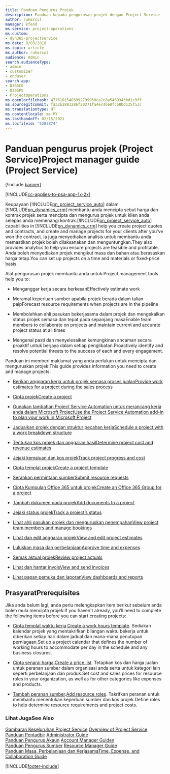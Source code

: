 ```yaml
---
title: Panduan Pengurus Projek
description: Panduan kepada pengurusan projek dengan Project Service
author: ruhercul
manager: kfend
ms.service: project-operations
ms.custom:
- dyn365-projectservice
ms.date: 8/03/2018
ms.topic: article
ms.author: ruhercul
audience: Admin
search.audienceType:
- admin
- customizer
- enduser
search.app:
- D365CE
- D365PS
- ProjectOperations
ms.openlocfilehash: 47761815403992799950ca2c8a5469343bd1c9ff
ms.sourcegitcommit: fa32b1893286f20271fa4ec4be8fc68bd135f53c
ms.translationtype: HT
ms.contentlocale: ms-MY
ms.lasthandoff: 02/15/2021
ms.locfileid: "5283874"
---
```

# <a name="project-manager-guide-project-service"></a><span data-ttu-id="1c378-103">Panduan pengurus projek (Project Service)</span><span class="sxs-lookup"><span data-stu-id="1c378-103">Project manager guide (Project Service)</span></span>

[!include [banner](../includes/psa-now-project-operations.md)]

[!INCLUDE[cc-applies-to-psa-app-1x-2x](../includes/cc-applies-to-psa-app-1x-2x.md)]

<span data-ttu-id="1c378-104">Keupayaan [!INCLUDE[pn_project_service_auto](../includes/pn-project-service-auto.md)] dalam [!INCLUDE[pn_dynamics_crm](../includes/pn-dynamics-crm.md)] membantu anda mencipta sebut harga dan kontrak projek serta mencipta dan mengurus projek untuk klien anda selepas anda memenangi kontrak.</span><span class="sxs-lookup"><span data-stu-id="1c378-104">[!INCLUDE[pn_project_service_auto](../includes/pn-project-service-auto.md)] capabilities in [!INCLUDE[pn_dynamics_crm](../includes/pn-dynamics-crm.md)] help you create project quotes and contracts, and create and manage projects for your clients after you’ve won the contract.</span></span> <span data-ttu-id="1c378-105">Ia juga menyediakan analisis untuk membantu anda memastikan projek boleh dilaksanakan dan menguntungkan.</span><span class="sxs-lookup"><span data-stu-id="1c378-105">They also provides analytics to help you ensure projects are feasible and profitable.</span></span> <span data-ttu-id="1c378-106">Anda boleh menyediakan projek mengikut masa dan bahan atau berasaskan harga tetap.</span><span class="sxs-lookup"><span data-stu-id="1c378-106">You can set up projects on a time and materials or fixed-price basis.</span></span>  
  
 <span data-ttu-id="1c378-107">Alat pengurusan projek membantu anda untuk:</span><span class="sxs-lookup"><span data-stu-id="1c378-107">Project management tools help you to:</span></span>  
  
-   <span data-ttu-id="1c378-108">Menganggar kerja secara berkesan</span><span class="sxs-lookup"><span data-stu-id="1c378-108">Effectively estimate work</span></span>  
  
-   <span data-ttu-id="1c378-109">Meramal keperluan sumber apabila projek berada dalam talian paip</span><span class="sxs-lookup"><span data-stu-id="1c378-109">Forecast resource requirements when projects are in the pipeline</span></span>  
  
-   <span data-ttu-id="1c378-110">Membolehkan ahli pasukan bekerjasama dalam projek dan mengekalkan status projek semasa dan tepat pada sepanjang masa</span><span class="sxs-lookup"><span data-stu-id="1c378-110">Enable team members to collaborate on projects and maintain current and accurate project status at all times</span></span>  
  
-   <span data-ttu-id="1c378-111">Mengenal pasti dan menyelesaikan kemungkinan ancaman secara proaktif untuk berjaya dalam setiap penglibatan.</span><span class="sxs-lookup"><span data-stu-id="1c378-111">Proactively identify and resolve potential threats to the success of each and every engagement.</span></span>  
  
<span data-ttu-id="1c378-112">Panduan ini memberi maklumat yang anda perlukan untuk mencipta dan menguruskan projek:</span><span class="sxs-lookup"><span data-stu-id="1c378-112">This guide provides information you need to create and manage projects:</span></span>  
  
-   [<span data-ttu-id="1c378-113">Berikan anggaran kerja untuk projek semasa proses jualan</span><span class="sxs-lookup"><span data-stu-id="1c378-113">Provide work estimates for a project during the sales process</span></span>](../psa/provide-estimates-project-during-sales-process.md)  
  
-   [<span data-ttu-id="1c378-114">Cipta projek</span><span class="sxs-lookup"><span data-stu-id="1c378-114">Create a project</span></span>](../psa/create-project.md)  
  
-   [<span data-ttu-id="1c378-115">Gunakan tambahan Project Service Automation untuk merancang kerja anda dalam Microsoft Project</span><span class="sxs-lookup"><span data-stu-id="1c378-115">Use the Project Service Automation add-in to plan your work in Microsoft Project</span></span>](../psa/add-plan-work-microsoft-project.md)  
  
-   [<span data-ttu-id="1c378-116">Jadualkan projek dengan struktur pecahan kerja</span><span class="sxs-lookup"><span data-stu-id="1c378-116">Schedule a project with a work breakdown structure</span></span>](../psa/schedule-project-work-breakdown-structure.md)  
  
-   [<span data-ttu-id="1c378-117">Tentukan kos projek dan anggaran hasil</span><span class="sxs-lookup"><span data-stu-id="1c378-117">Determine project cost and revenue estimates</span></span>](../psa/determine-project-cost-revenue-estimates.md)  
  
-   [<span data-ttu-id="1c378-118">Jejaki kemajuan dan kos projek</span><span class="sxs-lookup"><span data-stu-id="1c378-118">Track project progress and cost</span></span>](../psa/track-project-progress-cost.md)  
  
-   [<span data-ttu-id="1c378-119">Cipta templat projek</span><span class="sxs-lookup"><span data-stu-id="1c378-119">Create a project template</span></span>](../psa/create-project-template.md)  
  
-   [<span data-ttu-id="1c378-120">Serahkan permintaan sumber</span><span class="sxs-lookup"><span data-stu-id="1c378-120">Submit resource requests</span></span>](../psa/submit-resource-requests.md)  
  
-   [<span data-ttu-id="1c378-121">Cipta Kumpulan Office 365 untuk projek</span><span class="sxs-lookup"><span data-stu-id="1c378-121">Create an Office 365 Group for a project</span></span>](../psa/create-office-365-group-project.md)  
  
-   [<span data-ttu-id="1c378-122">Tambah dokumen pada projek</span><span class="sxs-lookup"><span data-stu-id="1c378-122">Add documents to a project</span></span>](../psa/add-documents-project.md)  
  
-   [<span data-ttu-id="1c378-123">Jejaki status projek</span><span class="sxs-lookup"><span data-stu-id="1c378-123">Track a project’s status</span></span>](../psa/track-project-status.md)  
  
-   [<span data-ttu-id="1c378-124">Lihat ahli pasukan projek dan menguruskan penempahan</span><span class="sxs-lookup"><span data-stu-id="1c378-124">View project team members and manage bookings</span></span>](../psa/view-project-team-members-manage-bookings.md)  
  
-   [<span data-ttu-id="1c378-125">Lihat dan edit anggaran projek</span><span class="sxs-lookup"><span data-stu-id="1c378-125">View and edit project estimates</span></span>](../psa/view-edit-project-estimates.md)  
  
-   [<span data-ttu-id="1c378-126">Luluskan masa dan perbelanjaan</span><span class="sxs-lookup"><span data-stu-id="1c378-126">Approve time and expenses</span></span>](../psa/approve-time-expenses.md)  
  
-   [<span data-ttu-id="1c378-127">Semak aktual projek</span><span class="sxs-lookup"><span data-stu-id="1c378-127">Review project actuals</span></span>](../psa/review-project-actuals.md)  
  
-   [<span data-ttu-id="1c378-128">Lihat dan hantar invois</span><span class="sxs-lookup"><span data-stu-id="1c378-128">View and send invoices</span></span>](../psa/view-send-invoices.md)  
  
-   [<span data-ttu-id="1c378-129">Lihat papan pemuka dan laporan</span><span class="sxs-lookup"><span data-stu-id="1c378-129">View dashboards and reports</span></span>](../psa/view-dashboards-reports.md)  
  
## <a name="prerequisites"></a><span data-ttu-id="1c378-130">Prasyarat</span><span class="sxs-lookup"><span data-stu-id="1c378-130">Prerequisites</span></span>  
 <span data-ttu-id="1c378-131">Jika anda belum lagi, anda perlu melengkapkan item berikut sebelum anda boleh mula mencipta projek:</span><span class="sxs-lookup"><span data-stu-id="1c378-131">If you haven't already, you’ll need to complete the following items before you can start creating projects:</span></span>  
  
-   <span data-ttu-id="1c378-132">[Cipta templat waktu kerja](../psa/create-work-hours-template.md).</span><span class="sxs-lookup"><span data-stu-id="1c378-132">[Create a work hours template](../psa/create-work-hours-template.md).</span></span> <span data-ttu-id="1c378-133">Sediakan kalendar projek yang mentakrifkan bilangan waktu bekerja untuk diberikan setiap hari dalam jadual dan mana-mana penutupan perniagaan.</span><span class="sxs-lookup"><span data-stu-id="1c378-133">Set up a project calendar that defines the number of working hours to accommodate per day in the schedule and any business closures.</span></span>  
  
-   <span data-ttu-id="1c378-134">[Cipta senarai harga](../psa/create-price-list.md).</span><span class="sxs-lookup"><span data-stu-id="1c378-134">[Create a price list](../psa/create-price-list.md).</span></span> <span data-ttu-id="1c378-135">Tetapkan kos dan harga jualan untuk peranan sumber dalam organisasi anda serta untuk kategori lain seperti perbelanjaan dan produk.</span><span class="sxs-lookup"><span data-stu-id="1c378-135">Set cost and sales prices for resource roles in your organization, as well as for other categories like expenses and products.</span></span>  
  
-   <span data-ttu-id="1c378-136">[Tambah peranan sumber](../psa/add-resource-roles.md).</span><span class="sxs-lookup"><span data-stu-id="1c378-136">[Add resource roles](../psa/add-resource-roles.md).</span></span> <span data-ttu-id="1c378-137">Takrifkan peranan untuk membantu menentukan keperluan sumber dan kos projek.</span><span class="sxs-lookup"><span data-stu-id="1c378-137">Define roles to help determine resource requirements and project costs.</span></span>  
  
### <a name="see-also"></a><span data-ttu-id="1c378-138">Lihat Juga</span><span class="sxs-lookup"><span data-stu-id="1c378-138">See Also</span></span>  
 <span data-ttu-id="1c378-139">[Gambaran Keseluruhan Project Service](../psa/overview.md) </span><span class="sxs-lookup"><span data-stu-id="1c378-139">[Overview of Project Service](../psa/overview.md) </span></span>  
 <span data-ttu-id="1c378-140">[Panduan Pentadbir](../psa/admin-guide.md) </span><span class="sxs-lookup"><span data-stu-id="1c378-140">[Administrator Guide](../psa/admin-guide.md) </span></span>  
 <span data-ttu-id="1c378-141">[Panduan Pengurus Akaun](../psa/account-manager-guide.md) </span><span class="sxs-lookup"><span data-stu-id="1c378-141">[Account Manager Guiden](../psa/account-manager-guide.md) </span></span>  
 <span data-ttu-id="1c378-142">[Panduan Pengurus Sumber](../psa/resource-manager-guide.md) </span><span class="sxs-lookup"><span data-stu-id="1c378-142">[Resource Manager Guide](../psa/resource-manager-guide.md) </span></span>  
 [<span data-ttu-id="1c378-143">Panduan Masa, Perbelanjaan dan Kerjasama</span><span class="sxs-lookup"><span data-stu-id="1c378-143">Time, Expense, and Collaboration Guide</span></span>](../psa/time-expense-collaboration-guide.md)



[!INCLUDE[footer-include](../includes/footer-banner.md)]